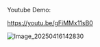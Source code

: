 Youtube Demo:

https://youtu.be/gFiMMx11sB0

![Image_20250416142830](https://github.com/user-attachments/assets/4b4eb922-bf1f-464d-b826-d249996eced7)
